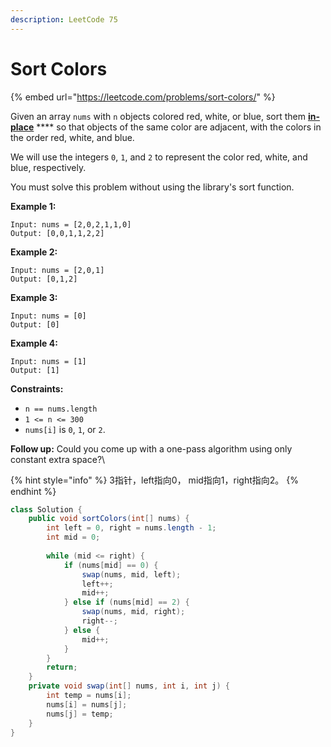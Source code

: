 ```yaml
---
description: LeetCode 75
---
```


# Sort Colors

{% embed url="https://leetcode.com/problems/sort-colors/" %}

Given an array `nums` with `n` objects colored red, white, or blue, sort them [**in-place**](https://en.wikipedia.org/wiki/In-place\_algorithm) **** so that objects of the same color are adjacent, with the colors in the order red, white, and blue.

We will use the integers `0`, `1`, and `2` to represent the color red, white, and blue, respectively.

You must solve this problem without using the library's sort function.

**Example 1:**

```
Input: nums = [2,0,2,1,1,0]
Output: [0,0,1,1,2,2]
```

**Example 2:**

```
Input: nums = [2,0,1]
Output: [0,1,2]
```

**Example 3:**

```
Input: nums = [0]
Output: [0]
```

**Example 4:**

```
Input: nums = [1]
Output: [1]
```

**Constraints:**

* `n == nums.length`
* `1 <= n <= 300`
* `nums[i]` is `0`, `1`, or `2`.

**Follow up:** Could you come up with a one-pass algorithm using only constant extra space?\


{% hint style="info" %}
3指针，left指向0， mid指向1，right指向2。
{% endhint %}

```java
class Solution {
    public void sortColors(int[] nums) {
        int left = 0, right = nums.length - 1;
        int mid = 0;
        
        while (mid <= right) {
            if (nums[mid] == 0) {
                swap(nums, mid, left);
                left++;
                mid++;
            } else if (nums[mid] == 2) {
                swap(nums, mid, right);
                right--;
            } else {
                mid++;
            }
        }
        return;
    }
    private void swap(int[] nums, int i, int j) {
        int temp = nums[i];
        nums[i] = nums[j];
        nums[j] = temp;
    }
}
```
